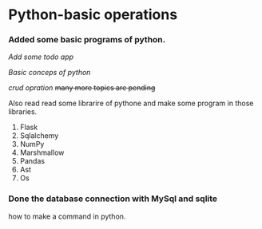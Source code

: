 # Python-basic operations

### Added some basic programs of python.

*Add some todo app*

*Basic conceps of python*

*crud opration*
~~many more topics are pending~~

Also read read some librarire of pythone and make some program in those libraries.
1. Flask
2. Sqlalchemy
3. NumPy
4. Marshmallow
5. Pandas
6. Ast
7. Os


### Done the database connection with MySql and sqlite


how to make a command in python.
